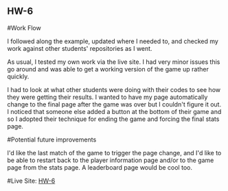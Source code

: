 ## HW-6

#Work Flow

I followed along the example, updated where I needed to, and checked my work
against other students' repositories as I went.

As usual, I tested my own work via the live site. I had very minor issues this go
around and was able to get a working version of the game up rather quickly.

I had to look at what other students were doing with their codes to see how they
were getting their results. I wanted to have my page automatically change to the
final page after the game was over but I couldn't figure it out.
I noticed that someone else added a button at the bottom of their game and so I
adopted their technique for ending the game and forcing the final stats page.

#Potential future improvements

I'd like the last match of the game to trigger the page change, and I'd like to be able to
restart back to the player information page and/or to the game page from the
stats page. A leaderboard page would be cool too.




#Live Site:
[HW-6](https://ewilsey.github.io/MART441/HW-6/)
